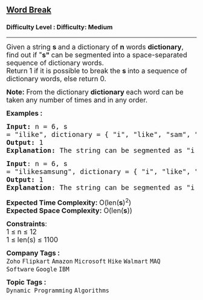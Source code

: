 <h2><a href="https://www.geeksforgeeks.org/problems/word-break1352/1?page=2&company=Microsoft,Google&difficulty=Medium,Hard&sortBy=submissions">Word Break</a></h2><h3>Difficulty Level : Difficulty: Medium</h3><hr><div class="problems_problem_content__Xm_eO"><p><span style="font-size: 18px;">Given a string <strong>s </strong>and a dictionary of&nbsp;<strong>n</strong> words <strong>dictionary</strong>, find out if "<strong>s" </strong>can be segmented into a space-separated sequence of dictionary words. <br>R</span><span style="font-size: 18px;">eturn 1 if it is possible to break the&nbsp;<strong>s </strong>into a </span><span style="font-size: 18px;">sequence of dictionary words</span><span style="font-size: 18px;">, else return 0.</span><span style="font-size: 18px;">&nbsp;</span></p>
<p><span style="font-size: 18px;"><strong>Note:</strong>&nbsp;From the dictionary&nbsp;<strong>dictionary </strong>each word can be taken any number of times and in any order.</span></p>
<p><span style="font-size: 18px;"><strong>Examples :</strong></span></p>
<pre><span style="font-size: 18px;"><strong>Input: </strong>n = 6, <span style="font-family: -apple-system, BlinkMacSystemFont, 'Segoe UI', Roboto, Oxygen, Ubuntu, Cantarell, 'Open Sans', 'Helvetica Neue', sans-serif; white-space: normal;">s</span><strong style="font-family: -apple-system, BlinkMacSystemFont, 'Segoe UI', Roboto, Oxygen, Ubuntu, Cantarell, 'Open Sans', 'Helvetica Neue', sans-serif; white-space: normal;"> </strong>= "ilike", dictionary = { "i", "like", "sam", "sung", "samsung", "mobile"}<br><strong>Output: </strong>1
<strong>Explanation: </strong>The string can be segmented as "i like".
</span></pre>
<pre><span style="font-size: 18px;"><strong>Input</strong>: n = 6, <span style="font-family: -apple-system, BlinkMacSystemFont, 'Segoe UI', Roboto, Oxygen, Ubuntu, Cantarell, 'Open Sans', 'Helvetica Neue', sans-serif; white-space: normal;">s</span><strong style="font-family: -apple-system, BlinkMacSystemFont, 'Segoe UI', Roboto, Oxygen, Ubuntu, Cantarell, 'Open Sans', 'Helvetica Neue', sans-serif; white-space: normal;"> </strong>= "ilikesamsung", </span><span style="font-size: 18px;">dictionary = { "i", "like", "sam", "sung", "samsung", "mobile"}
<strong>Output: </strong>1
<strong>Explanation</strong>: The string can be segmented as "i like samsung" or "i like sam sung".
</span></pre>
<p><span style="font-size: 18px;"><strong>Expected Time Complexity: </strong>O(len(<strong>s</strong>)<sup>2</sup>)<br></span><span style="font-size: 18px;"><strong>Expected Space Complexity:</strong>&nbsp;O(len(<strong>s</strong>))</span></p>
<p><span style="font-size: 18px;"><strong>Constraints</strong>:<br>1 ≤ n ≤ 12<br>1 ≤ len(s) ≤ 1100</span></p></div><p><span style=font-size:18px><strong>Company Tags : </strong><br><code>Zoho</code>&nbsp;<code>Flipkart</code>&nbsp;<code>Amazon</code>&nbsp;<code>Microsoft</code>&nbsp;<code>Hike</code>&nbsp;<code>Walmart</code>&nbsp;<code>MAQ Software</code>&nbsp;<code>Google</code>&nbsp;<code>IBM</code>&nbsp;<br><p><span style=font-size:18px><strong>Topic Tags : </strong><br><code>Dynamic Programming</code>&nbsp;<code>Algorithms</code>&nbsp;
